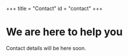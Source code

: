 +++
title = "Contact"
id = "contact"
+++

# We are here to help you

Contact details will be here soon.